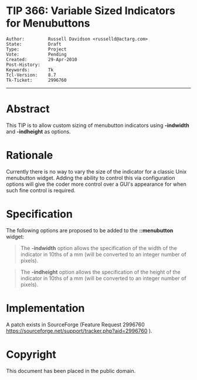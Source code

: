 # TIP 366: Variable Sized Indicators for Menubuttons
	Author:         Russell Davidson <russelld@actarg.com>
	State:          Draft
	Type:           Project
	Vote:           Pending
	Created:        29-Apr-2010
	Post-History:   
	Keywords:       Tk
	Tcl-Version:    8.7
	Tk-Ticket:      2996760
-----

# Abstract

This TIP is to allow custom sizing of menubutton indicators using
**-indwidth** and **-indheight** as options.

# Rationale

Currently there is no way to vary the size of the indicator for a classic Unix
menubutton widget.  Adding the ability to control this via configuration
options will give the coder more control over a GUI's appearance for when such
fine control is required.

# Specification

The following options are proposed to be added to the **::menubutton**
widget:

 > The **-indwidth** option allows the specification of the width of the
   indicator in 10ths of a mm \(will be converted to an integer number of pixels\).

 > The **-indheight** option allows the specification of the height of the
   indicator in 10ths of a mm \(will be converted to an integer number of pixels\).

# Implementation

A patch exists in SourceForge \(Feature Request 2996760
<https://sourceforge.net/support/tracker.php?aid=2996760> \).

# Copyright

This document has been placed in the public domain.


